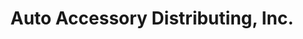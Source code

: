 ---
title: "Auto Accessory Distributing, Inc."
url: /portland/auto-accessory-distributing-inc/
shop: car parts
---